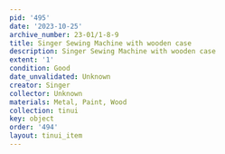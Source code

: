 ```yaml
---
pid: '495'
date: '2023-10-25'
archive_number: 23-01/1-8-9
title: Singer Sewing Machine with wooden case
description: Singer Sewing Machine with wooden case
extent: '1'
condition: Good
date_unvalidated: Unknown
creator: Singer
collector: Unknown
materials: Metal, Paint, Wood
collection: tinui
key: object
order: '494'
layout: tinui_item
---
```

